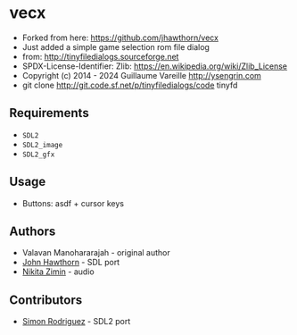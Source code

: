 vecx
====
* Forked from here: https://github.com/jhawthorn/vecx
* Just added a simple game selection rom file dialog
* from: http://tinyfiledialogs.sourceforge.net
* SPDX-License-Identifier: Zlib: https://en.wikipedia.org/wiki/Zlib_License
* Copyright (c) 2014 - 2024 Guillaume Vareille http://ysengrin.com
* git clone http://git.code.sf.net/p/tinyfiledialogs/code tinyfd

Requirements
------------
* `SDL2`
* `SDL2_image`
* `SDL2_gfx`

Usage
-----
* Buttons: asdf + cursor keys


Authors
-------
* Valavan Manohararajah - original author
* [John Hawthorn](https://twitter.com/jhawthorn) - SDL port
* [Nikita Zimin](https://twitter.com/nzeemin) - audio


Contributors
------------
* [Simon Rodriguez](https://twitter.com/simonkosua) - SDL2 port


